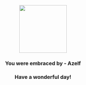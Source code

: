 <p align="center">
    <img src="https://raw.githubusercontent.com/PokeAPI/sprites/master/sprites/pokemon/482.png" width="150" height="150">
</p>
<h3 align="center">You were embraced by - <b>Azelf</b></h3>
<h3 align="center">Have a wonderful day!</h3>
